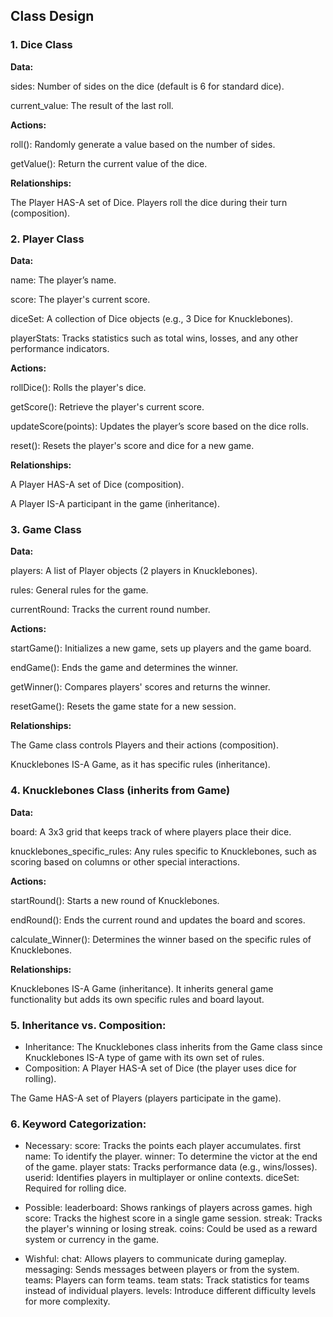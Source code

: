 ## Class Design

### 1. Dice Class

**Data:**

sides: Number of sides on the dice (default is 6 for standard dice).

current_value: The result of the last roll.

**Actions:**

roll(): Randomly generate a value based on the number of sides.

getValue(): Return the current value of the dice.

**Relationships:**

The Player HAS-A set of Dice. Players roll the dice during their turn (composition).

### 2. Player Class

**Data:**

name: The player’s name.

score: The player's current score.

diceSet: A collection of Dice objects (e.g., 3 Dice for Knucklebones).

playerStats: Tracks statistics such as total wins, losses, and any other performance indicators.

**Actions:**

rollDice(): Rolls the player's dice.

getScore(): Retrieve the player's current score.

updateScore(points): Updates the player’s score based on the dice rolls.

reset(): Resets the player's score and dice for a new game.

**Relationships:**

A Player HAS-A set of Dice (composition).

A Player IS-A participant in the game (inheritance).

### 3. Game Class

**Data:**

players: A list of Player objects (2 players in Knucklebones).

rules: General rules for the game.

currentRound: Tracks the current round number.

**Actions:**

startGame(): Initializes a new game, sets up players and the game board.

endGame(): Ends the game and determines the winner.

getWinner(): Compares players' scores and returns the winner.

resetGame(): Resets the game state for a new session.

**Relationships:**

The Game class controls Players and their actions (composition).

Knucklebones IS-A Game, as it has specific rules (inheritance).

### 4. Knucklebones Class (inherits from Game)

**Data:**

board: A 3x3 grid that keeps track of where players place their dice.

knucklebones_specific_rules: Any rules specific to Knucklebones, such as scoring based on columns or other special interactions.

**Actions:**

startRound(): Starts a new round of Knucklebones.

endRound(): Ends the current round and updates the board and scores.

calculate_Winner(): Determines the winner based on the specific rules of Knucklebones.

**Relationships:**

Knucklebones IS-A Game (inheritance). It inherits general game functionality but adds its own specific rules and board layout.

### 5. Inheritance vs. Composition:
- Inheritance:
The Knucklebones class inherits from the Game class since Knucklebones IS-A type of game with its own set of rules.
- Composition:
A Player HAS-A set of Dice (the player uses dice for rolling).

The Game HAS-A set of Players (players participate in the game).

### 6. Keyword Categorization:
- Necessary:
score: Tracks the points each player accumulates.
first name: To identify the player.
winner: To determine the victor at the end of the game.
player stats: Tracks performance data (e.g., wins/losses).
userid: Identifies players in multiplayer or online contexts.
diceSet: Required for rolling dice.

- Possible:
leaderboard: Shows rankings of players across games.
high score: Tracks the highest score in a single game session.
streak: Tracks the player's winning or losing streak.
coins: Could be used as a reward system or currency in the game.

- Wishful:
chat: Allows players to communicate during gameplay.
messaging: Sends messages between players or from the system.
teams: Players can form teams.
team stats: Track statistics for teams instead of individual players.
levels: Introduce different difficulty levels for more complexity.